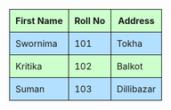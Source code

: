 <!DOCTYPE html>
<html lang="en">
<head>
    <meta charset="UTF-8">
    <meta name="viewport" content="width=device-width, initial-scale=1.0">
    <title>Student Info Table</title>
    <style>
        table {
            border-collapse: collapse;
        }
        th, td {
            border: 1px solid black;
            padding: 10px;
        }
        tr:nth-child(even) {
            background-color: #b3e0ff; /* light blue */
        }
        tr:nth-child(odd) {
            background-color: #ccffcc; /* light green */
        }
    </style>
</head>
<body>
    <table>
        <tr>
            <th>First Name</th>
            <th>Roll No</th>
            <th>Address</th>
        </tr>
        <tr>
            <td>Swornima</td>
            <td>101</td>
            <td>Tokha</td>
        </tr>
        <tr>
            <td>Kritika</td>
            <td>102</td>
            <td>Balkot</td>
        </tr>
        <tr>
            <td>Suman</td>
            <td>103</td>
            <td>Dillibazar</td>
        </tr>
    </table>
</body>
</html>
